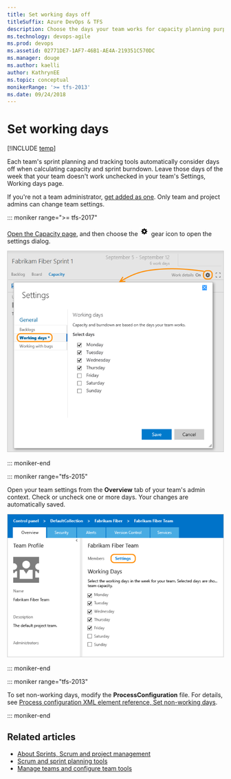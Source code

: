 ```yaml
---
title: Set working days off
titleSuffix: Azure DevOps & TFS 
description: Choose the days your team works for capacity planning purposes and when using sprint/scrum methods in  Azure Boards & Team Foundation Server   
ms.technology: devops-agile
ms.prod: devops
ms.assetid: 02771DE7-1AF7-46B1-AE4A-219351C570DC
ms.manager: douge
ms.author: kaelli
author: KathrynEE
ms.topic: conceptual
monikerRange: '>= tfs-2013'
ms.date: 09/24/2018
---
```


# Set working days  

[!INCLUDE [temp](../../boards/_shared/version-vsts-tfs-all-versions.md)]

Each team's sprint planning and tracking tools automatically consider days off when calculating capacity and sprint burndown. Leave those days of the week that your team doesn't work unchecked in your team's Settings, Working days page.  

If you're not a team administrator, [get added as one](add-team-administrator.md). Only team and project admins can change team settings.  

::: moniker range=">= tfs-2017"   
<a id="team-services-work-days" />  

[Open the Capacity page](../../boards/sprints/set-capacity.md), and then choose the ![ ](../../_img/icons/team-settings-gear-icon.png) gear icon to open the settings dialog. 

![Capacity page, Settings, Working days](../../boards/plans/_img/capacity-planning-open-team-settings-tfs-15.png)  

::: moniker-end  

::: moniker range="tfs-2015"   

<a  id="tfs-2015-work-days" />  

Open your team settings from the **Overview** tab of your team's admin context. Check or uncheck one or more days. Your changes are automatically saved. 

![Team settings page for default working days](../../boards/plans/_img/ALM_DS_WorkingDaysOff.png)  

::: moniker-end 


::: moniker range="tfs-2013" 

To set non-working days, modify the **ProcessConfiguration** file. For details, see [Process configuration XML element reference, Set non-working days](../../reference/xml/process-configuration-xml-element.md#weekend_days).  

::: moniker-end 

## Related articles
- [About Sprints, Scrum and project management](../../boards/sprints/scrum-overview.md) 
- [Scrum and sprint planning tools](../../boards/sprints/scrum-sprint-planning-tools.md)
- [Manage teams and configure team tools](manage-teams.md) 